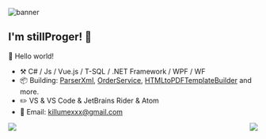 ![banner](https://pm1.narvii.com/7151/92894fecf3b7422b46b43df610b26f85d4c8f927r1-1100-638v2_hq.jpg)

## I'm stillProger! 👋

🎊 Hello world!

- :hammer_and_pick: C# / Js / Vue.js / T-SQL / .NET Framework / WPF / WF
- :package: Building: [ParserXml](https://github.com/stillProger/ParserXML), [OrderService](https://github.com/stillProger/OrderService), [HTMLtoPDFTemplateBuilder](https://github.com/stillProger/HTMLtoPDFTemplateBuilder) and more.
- :pencil2: VS & VS Code & JetBrains Rider & Atom
- :memo: Email: killumexxx@gmail.com

<img align="left" src="https://github-readme-stats.vercel.app/api?username=stillProger&show_icons=true&theme=tokyonight&&count_private=true"/>

<img align="right" src="https://github-readme-stats.vercel.app/api/top-langs/?username=stillProger&show_icons=true&theme=tokyonight&&count_private=true"/>


